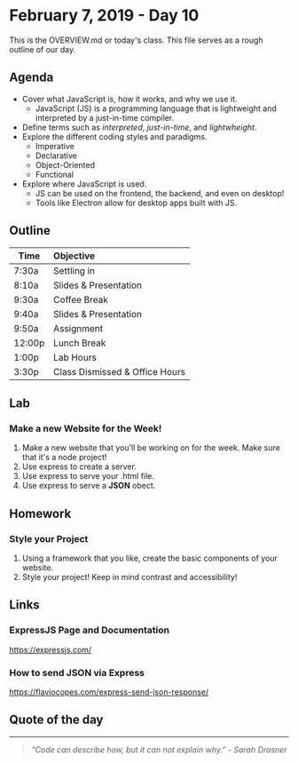 # February 7, 2019 - Day 10 

This is the OVERVIEW.md or today's class. This file serves as a rough outline of our day. 

## Agenda

- Cover what JavaScript is, how it works, and why we use it.
    - JavaScript (JS) is a programming language that is lightweight and interpreted by a just-in-time compiler.
- Define terms such as *interpreted*, *just-in-time*, and *lightwheight*.
- Explore the different coding styles and paradigms.
    - Imperative
    - Declarative
    - Object-Oriented 
    - Functional 
- Explore where JavaScript is used.
    - JS can be used on the frontend, the backend, and even on desktop! 
    - Tools like Electron allow for desktop apps built with JS. 


## Outline

| Time   | Objective                        |
| -------|:---------------------------------|
| 7:30a  | Settling in                      |
| 8:10a  | Slides & Presentation            |
| 9:30a  | Coffee Break                     |
| 9:40a  | Slides & Presentation            |
| 9:50a  | Assignment                       |
| 12:00p | Lunch Break                      |
| 1:00p  | Lab Hours                        |
| 3:30p  | Class Dismissed & Office Hours   |


## Lab

### Make a new Website for the Week! 

1. Make a new website that you'll be working on for the week. Make sure that it's a node project!
2. Use express to create a server. 
3. Use express to serve your .html file.
4. Use express to serve a **JSON** obect. 

## Homework

### Style your Project

1. Using a framework that you like, create the basic components of your website.
2. Style your project! Keep in mind contrast and accessibility!

## Links 

### ExpressJS Page and Documentation

https://expressjs.com/

### How to send JSON via Express

https://flaviocopes.com/express-send-json-response/


## Quote of the day
---
>*“Code can describe how, but it can not explain why.” - Sarah Drasner*

